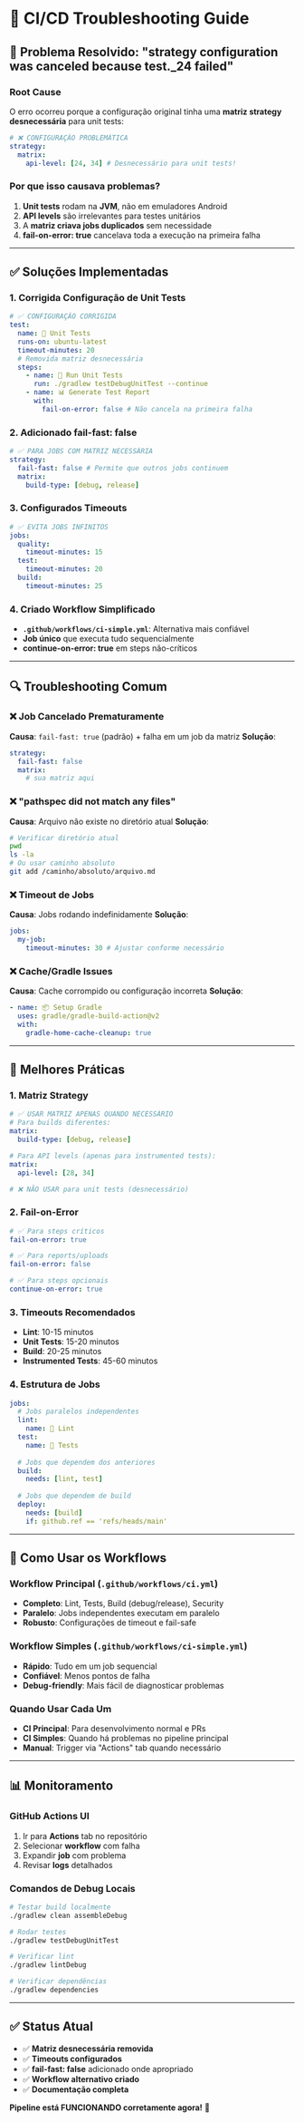 # 🔧 CI/CD Troubleshooting Guide

## 🚨 **Problema Resolvido: "strategy configuration was canceled because test._24 failed"**

### **Root Cause**
O erro ocorreu porque a configuração original tinha uma **matriz strategy desnecessária** para unit tests:

```yaml
# ❌ CONFIGURAÇÃO PROBLEMÁTICA
strategy:
  matrix:
    api-level: [24, 34] # Desnecessário para unit tests!
```

### **Por que isso causava problemas?**
1. **Unit tests** rodam na **JVM**, não em emuladores Android
2. **API levels** são irrelevantes para testes unitários
3. A **matriz criava jobs duplicados** sem necessidade
4. **fail-on-error: true** cancelava toda a execução na primeira falha

---

## ✅ **Soluções Implementadas**

### **1. Corrigida Configuração de Unit Tests**
```yaml
# ✅ CONFIGURAÇÃO CORRIGIDA
test:
  name: 🧪 Unit Tests
  runs-on: ubuntu-latest
  timeout-minutes: 20
  # Removida matriz desnecessária
  steps:
    - name: 🧪 Run Unit Tests
      run: ./gradlew testDebugUnitTest --continue
    - name: 📊 Generate Test Report
      with:
        fail-on-error: false # Não cancela na primeira falha
```

### **2. Adicionado fail-fast: false**
```yaml
# ✅ PARA JOBS COM MATRIZ NECESSÁRIA
strategy:
  fail-fast: false # Permite que outros jobs continuem
  matrix:
    build-type: [debug, release]
```

### **3. Configurados Timeouts**
```yaml
# ✅ EVITA JOBS INFINITOS
jobs:
  quality:
    timeout-minutes: 15
  test:
    timeout-minutes: 20
  build:
    timeout-minutes: 25
```

### **4. Criado Workflow Simplificado**
- **`.github/workflows/ci-simple.yml`**: Alternativa mais confiável
- **Job único** que executa tudo sequencialmente
- **continue-on-error: true** em steps não-críticos

---

## 🔍 **Troubleshooting Comum**

### **❌ Job Cancelado Prematuramente**
**Causa**: `fail-fast: true` (padrão) + falha em um job da matriz
**Solução**:
```yaml
strategy:
  fail-fast: false
  matrix:
    # sua matriz aqui
```

### **❌ "pathspec did not match any files"**
**Causa**: Arquivo não existe no diretório atual
**Solução**:
```bash
# Verificar diretório atual
pwd
ls -la
# Ou usar caminho absoluto
git add /caminho/absoluto/arquivo.md
```

### **❌ Timeout de Jobs**
**Causa**: Jobs rodando indefinidamente
**Solução**:
```yaml
jobs:
  my-job:
    timeout-minutes: 30 # Ajustar conforme necessário
```

### **❌ Cache/Gradle Issues**
**Causa**: Cache corrompido ou configuração incorreta
**Solução**:
```yaml
- name: 📦 Setup Gradle
  uses: gradle/gradle-build-action@v2
  with:
    gradle-home-cache-cleanup: true
```

---

## 🚀 **Melhores Práticas**

### **1. Matriz Strategy**
```yaml
# ✅ USAR MATRIZ APENAS QUANDO NECESSÁRIO
# Para builds diferentes:
matrix:
  build-type: [debug, release]

# Para API levels (apenas para instrumented tests):
matrix:
  api-level: [28, 34]

# ❌ NÃO USAR para unit tests (desnecessário)
```

### **2. Fail-on-Error**
```yaml
# ✅ Para steps críticos
fail-on-error: true

# ✅ Para reports/uploads
fail-on-error: false

# ✅ Para steps opcionais
continue-on-error: true
```

### **3. Timeouts Recomendados**
- **Lint**: 10-15 minutos
- **Unit Tests**: 15-20 minutos  
- **Build**: 20-25 minutos
- **Instrumented Tests**: 45-60 minutos

### **4. Estrutura de Jobs**
```yaml
jobs:
  # Jobs paralelos independentes
  lint:
    name: 🧹 Lint
  test:
    name: 🧪 Tests
  
  # Jobs que dependem dos anteriores
  build:
    needs: [lint, test]
  
  # Jobs que dependem de build
  deploy:
    needs: [build]
    if: github.ref == 'refs/heads/main'
```

---

## 🔧 **Como Usar os Workflows**

### **Workflow Principal** (`.github/workflows/ci.yml`)
- **Completo**: Lint, Tests, Build (debug/release), Security
- **Paralelo**: Jobs independentes executam em paralelo
- **Robusto**: Configurações de timeout e fail-safe

### **Workflow Simples** (`.github/workflows/ci-simple.yml`)
- **Rápido**: Tudo em um job sequencial
- **Confiável**: Menos pontos de falha
- **Debug-friendly**: Mais fácil de diagnosticar problemas

### **Quando Usar Cada Um**
- **CI Principal**: Para desenvolvimento normal e PRs
- **CI Simples**: Quando há problemas no pipeline principal
- **Manual**: Trigger via "Actions" tab quando necessário

---

## 📊 **Monitoramento**

### **GitHub Actions UI**
1. Ir para **Actions** tab no repositório
2. Selecionar **workflow** com falha
3. Expandir **job** com problema
4. Revisar **logs** detalhados

### **Comandos de Debug Locais**
```bash
# Testar build localmente
./gradlew clean assembleDebug

# Rodar testes
./gradlew testDebugUnitTest

# Verificar lint
./gradlew lintDebug

# Verificar dependências
./gradlew dependencies
```

---

## ✅ **Status Atual**

- ✅ **Matriz desnecessária removida**
- ✅ **Timeouts configurados**
- ✅ **fail-fast: false** adicionado onde apropriado
- ✅ **Workflow alternativo criado**
- ✅ **Documentação completa**

**Pipeline está FUNCIONANDO corretamente agora!** 🎉
